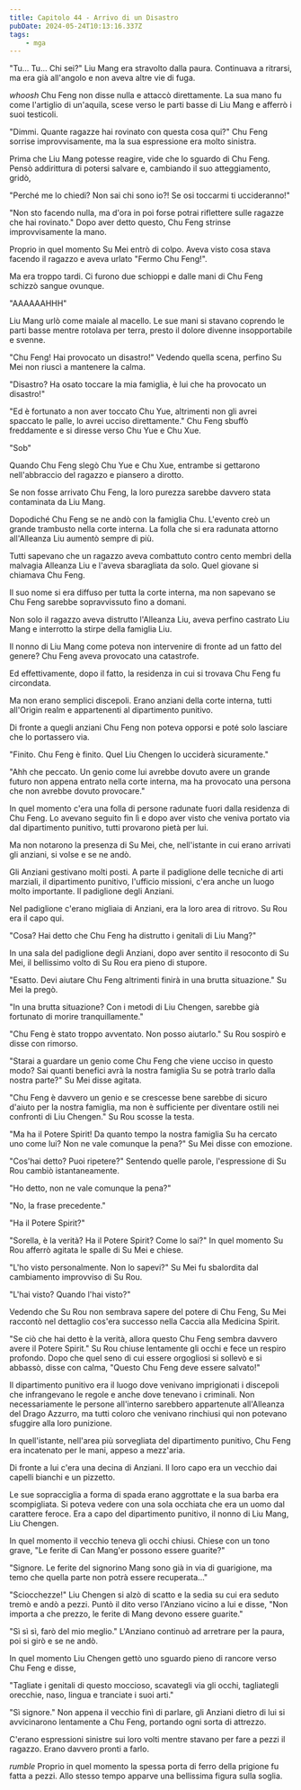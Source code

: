 ```yaml
---
title: Capitolo 44 - Arrivo di un Disastro
pubDate: 2024-05-24T10:13:16.337Z
tags:
    - mga
---
```



"Tu... Tu... Chi sei?" Liu Mang era stravolto dalla paura. Continuava a ritrarsi, ma era già all'angolo e non aveva altre vie di fuga.


*whoosh* Chu Feng non disse nulla e attaccò direttamente. La sua mano fu come l'artiglio di un'aquila, scese verso le parti basse di Liu Mang e afferrò i suoi testicoli.


"Dimmi. Quante ragazze hai rovinato con questa cosa qui?" Chu Feng sorrise improvvisamente, ma la sua espressione era molto sinistra.


Prima che Liu Mang potesse reagire, vide che lo sguardo di Chu Feng. Pensò addirittura di potersi salvare e, cambiando il suo atteggiamento, gridò,


"Perché me lo chiedi? Non sai chi sono io?! Se osi toccarmi ti uccideranno!"


"Non sto facendo nulla, ma d'ora in poi forse potrai riflettere sulle ragazze che hai rovinato." Dopo aver detto questo, Chu Feng strinse improvvisamente la mano.


Proprio in quel momento Su Mei entrò di colpo. Aveva visto cosa stava facendo il ragazzo e aveva urlato "Fermo Chu Feng!".


Ma era troppo tardi. Ci furono due schioppi e dalle mani di Chu Feng schizzò sangue ovunque.


"AAAAAAHHH"


Liu Mang urlò come maiale al macello. Le sue mani si stavano coprendo le parti basse mentre rotolava per terra, presto il dolore divenne insopportabile e svenne.


"Chu Feng! Hai provocato un disastro!" Vedendo quella scena, perfino Su Mei non riuscì a mantenere la calma.


"Disastro? Ha osato toccare la mia famiglia, è lui che ha provocato un disastro!"


"Ed è fortunato a non aver toccato Chu Yue, altrimenti non gli avrei spaccato le palle, lo avrei ucciso direttamente." Chu Feng sbuffò freddamente e si diresse verso Chu Yue e Chu Xue.


"Sob"


Quando Chu Feng slegò Chu Yue e Chu Xue, entrambe si gettarono nell'abbraccio del ragazzo e piansero a dirotto.


Se non fosse arrivato Chu Feng, la loro purezza sarebbe davvero stata contaminata da Liu Mang.


Dopodiché Chu Feng se ne andò con la famiglia Chu. L'evento creò un grande trambusto nella corte interna. La folla che si era radunata attorno all'Alleanza Liu aumentò sempre di più.


Tutti sapevano che un ragazzo aveva combattuto contro cento membri della malvagia Alleanza Liu e l'aveva sbaragliata da solo. Quel giovane si chiamava Chu Feng.


Il suo nome si era diffuso per tutta la corte interna, ma non sapevano se Chu Feng sarebbe sopravvissuto fino a domani.


Non solo il ragazzo aveva distrutto l'Alleanza Liu, aveva perfino castrato Liu Mang e interrotto la stirpe della famiglia Liu.


Il nonno di Liu Mang come poteva non intervenire di fronte ad un fatto del genere? Chu Feng aveva provocato una catastrofe.


Ed effettivamente, dopo il fatto, la residenza in cui si trovava Chu Feng fu circondata.


Ma non erano semplici discepoli. Erano anziani della corte interna, tutti all'Origin realm e appartenenti al dipartimento punitivo.


Di fronte a quegli anziani Chu Feng non poteva opporsi e poté solo lasciare che lo portassero via.


"Finito. Chu Feng è finito. Quel Liu Chengen lo ucciderà sicuramente."


"Ahh che peccato. Un genio come lui avrebbe dovuto avere un grande futuro non appena entrato nella corte interna, ma ha provocato una persona che non avrebbe dovuto provocare."


In quel momento c'era una folla di persone radunate fuori dalla residenza di Chu Feng. Lo avevano seguito fin lì e dopo aver visto che veniva portato via dal dipartimento punitivo, tutti provarono pietà per lui.


Ma non notarono la presenza di Su Mei, che, nell'istante in cui erano arrivati gli anziani, si volse e se ne andò.


Gli Anziani gestivano molti posti. A parte il padiglione delle tecniche di arti marziali, il dipartimento punitivo, l'ufficio missioni, c'era anche un luogo molto importante. Il padiglione degli Anziani.


Nel padiglione c'erano migliaia di Anziani, era la loro area di ritrovo. Su Rou era il capo qui.


"Cosa? Hai detto che Chu Feng ha distrutto i genitali di Liu Mang?"


In una sala del padiglione degli Anziani, dopo aver sentito il resoconto di Su Mei, il bellissimo volto di Su Rou era pieno di stupore.


"Esatto. Devi aiutare Chu Feng altrimenti finirà in una brutta situazione." Su Mei la pregò.


"In una brutta situazione? Con i metodi di Liu Chengen, sarebbe già fortunato di morire tranquillamente."


"Chu Feng è stato troppo avventato. Non posso aiutarlo." Su Rou sospirò e disse con rimorso.


"Starai a guardare un genio come Chu Feng che viene ucciso in questo modo? Sai quanti benefici avrà la nostra famiglia Su se potrà trarlo dalla nostra parte?" Su Mei disse agitata.


"Chu Feng è davvero un genio e se crescesse bene sarebbe di sicuro d'aiuto per la nostra famiglia, ma non è sufficiente per diventare ostili nei confronti di Liu Chengen." Su Rou scosse la testa.


"Ma ha il Potere Spirit! Da quanto tempo la nostra famiglia Su ha cercato uno come lui? Non ne vale comunque la pena?" Su Mei disse con emozione.


"Cos'hai detto? Puoi ripetere?" Sentendo quelle parole, l'espressione di Su Rou cambiò istantaneamente.


"Ho detto, non ne vale comunque la pena?"


"No, la frase precedente."


"Ha il Potere Spirit?"


"Sorella, è la verità? Ha il Potere Spirit? Come lo sai?" In quel momento Su Rou afferrò agitata le spalle di Su Mei e chiese.


"L'ho visto personalmente. Non lo sapevi?" Su Mei fu sbalordita dal cambiamento improvviso di Su Rou.


"L'hai visto? Quando l'hai visto?"


Vedendo che Su Rou non sembrava sapere del potere di Chu Feng, Su Mei raccontò nel dettaglio cos'era successo nella Caccia alla Medicina Spirit.


"Se ciò che hai detto è la verità, allora questo Chu Feng sembra davvero avere il Potere Spirit." Su Rou chiuse lentamente gli occhi e fece un respiro profondo. Dopo che quel seno di cui essere orgogliosi si sollevò e si abbassò, disse con calma, "Questo Chu Feng deve essere salvato!"


Il dipartimento punitivo era il luogo dove venivano imprigionati i discepoli che infrangevano le regole e anche dove tenevano i criminali. Non necessariamente le persone all'interno sarebbero appartenute all'Alleanza del Drago Azzurro, ma tutti coloro che venivano rinchiusi qui non potevano sfuggire alla loro punizione.


In quell'istante, nell'area più sorvegliata del dipartimento punitivo, Chu Feng era incatenato per le mani, appeso a mezz'aria.


Di fronte a lui c'era una decina di Anziani. Il loro capo era un vecchio dai capelli bianchi e un pizzetto.


Le sue sopracciglia a forma di spada erano aggrottate e la sua barba era scompigliata. Si poteva vedere con una sola occhiata che era un uomo dal carattere feroce. Era a capo del dipartimento punitivo, il nonno di Liu Mang, Liu Chengen.


In quel momento il vecchio teneva gli occhi chiusi. Chiese con un tono grave, "Le ferite di Can Mang'er possono essere guarite?"


"Signore. Le ferite del signorino Mang sono già in via di guarigione, ma temo che quella parte non potrà essere recuperata..."


"Sciocchezze!" Liu Chengen si alzò di scatto e la sedia su cui era seduto tremò e andò a pezzi.
Puntò il dito verso l'Anziano vicino a lui e disse, "Non importa a che prezzo, le ferite di Mang devono essere guarite."


"Sì sì sì, farò del mio meglio." L'Anziano continuò ad arretrare per la paura, poi si girò e se ne andò.


In quel momento Liu Chengen gettò uno sguardo pieno di rancore verso Chu Feng e disse,


"Tagliate i genitali di questo moccioso, scavategli via gli occhi, tagliategli orecchie, naso, lingua e tranciate i suoi arti."


"Sì signore." Non appena il vecchio finì di parlare, gli Anziani dietro di lui si avvicinarono lentamente a Chu Feng, portando ogni sorta di attrezzo.


C'erano espressioni sinistre sui loro volti mentre stavano per fare a pezzi il ragazzo. Erano davvero pronti a farlo.


*rumble* Proprio in quel momento la spessa porta di ferro della prigione fu fatta a pezzi. Allo stesso tempo apparve una bellissima figura sulla soglia.



